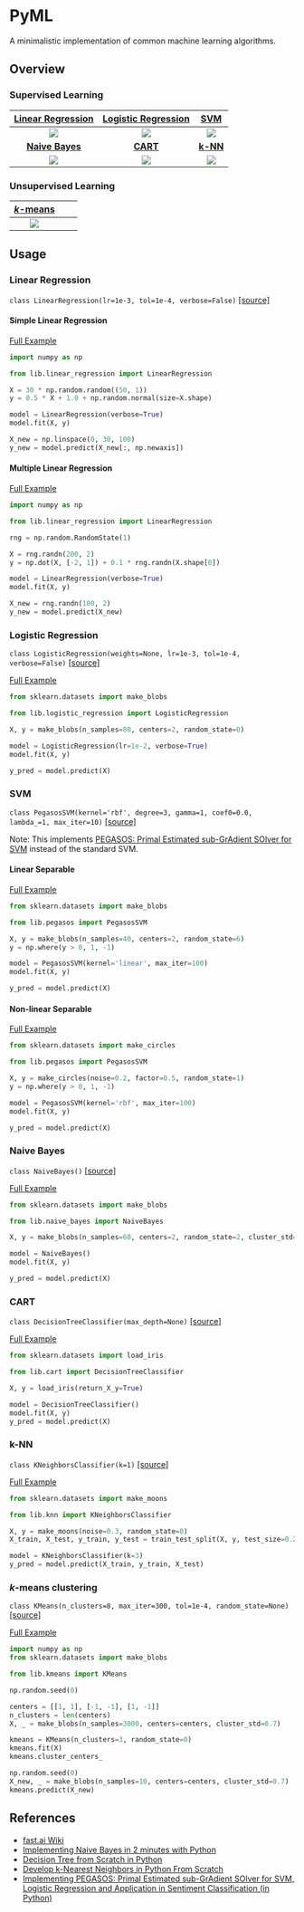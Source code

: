 # PyML

A minimalistic implementation of common machine learning algorithms.

## Overview

### Supervised Learning

[**Linear Regression**](#linear-regression) | [**Logistic Regression**](#logistic-regression) | [**SVM**](#svm)
:---: | :---: | :---:
![](images/linear_regression.png) | ![](images/logistic_regression.png) | ![](images/svm.png) 
[**Naive Bayes**](#naive-bayes) | [**CART**](#cart) | [**k-NN**](#k-NN)
 ![](images/naive_bayes.png) | ![](images/cart.png) | ![](images/knn.png) 

### Unsupervised Learning

[**_k_-means**](#k-means-clustering) | []() | []()
:---: | :---: | :---:
![](images/kmeans.png) | []() | []()

## Usage

### Linear Regression

`class LinearRegression(lr=1e-3, tol=1e-4, verbose=False)` [\[source\]](lib/linear_regression.py)

#### Simple Linear Regression

[Full Example](examples/linear_regression_simple.ipynb)

```python
import numpy as np

from lib.linear_regression import LinearRegression

X = 30 * np.random.random((50, 1))
y = 0.5 * X + 1.0 + np.random.normal(size=X.shape)

model = LinearRegression(verbose=True)
model.fit(X, y)

X_new = np.linspace(0, 30, 100)
y_new = model.predict(X_new[:, np.newaxis])
```

#### Multiple Linear Regression

[Full Example](examples/linear_regression_multiple.ipynb)

```python
import numpy as np

from lib.linear_regression import LinearRegression

rng = np.random.RandomState(1)

X = rng.randn(200, 2)
y = np.dot(X, [-2, 1]) + 0.1 * rng.randn(X.shape[0])

model = LinearRegression(verbose=True)
model.fit(X, y)

X_new = rng.randn(100, 2)
y_new = model.predict(X_new)
```

### Logistic Regression

`class LogisticRegression(weights=None, lr=1e-3, tol=1e-4, verbose=False)` [\[source\]](lib/logistic_regression.py)

[Full Example](examples/logistic_regression.ipynb)

```python
from sklearn.datasets import make_blobs

from lib.logistic_regression import LogisticRegression

X, y = make_blobs(n_samples=80, centers=2, random_state=0)

model = LogisticRegression(lr=1e-2, verbose=True)
model.fit(X, y)

y_pred = model.predict(X)
```

### SVM

`class PegasosSVM(kernel='rbf', degree=3, gamma=1, coef0=0.0, lambda_=1, max_iter=10)` [\[source\]](lib/pegasos.py)

Note: This implements [PEGASOS: Primal Estimated sub-GrAdient SOlver for SVM](https://ttic.uchicago.edu/~nati/Publications/PegasosMPB.pdf) instead of the standard SVM.

#### Linear Separable

[Full Example](examples/svm_linear.ipynb)

```python
from sklearn.datasets import make_blobs

from lib.pegasos import PegasosSVM

X, y = make_blobs(n_samples=40, centers=2, random_state=6)
y = np.where(y > 0, 1, -1)

model = PegasosSVM(kernel='linear', max_iter=100)
model.fit(X, y)

y_pred = model.predict(X)
```

#### Non-linear Separable

[Full Example](examples/svm_nonlinear.ipynb)

```python
from sklearn.datasets import make_circles

from lib.pegasos import PegasosSVM

X, y = make_circles(noise=0.2, factor=0.5, random_state=1)
y = np.where(y > 0, 1, -1)

model = PegasosSVM(kernel='rbf', max_iter=100)
model.fit(X, y)

y_pred = model.predict(X)
```

### Naive Bayes

`class NaiveBayes()` [\[source\]](lib/naive_bayes.py)

[Full Example](examples/naive_bayes.ipynb)

```python
from sklearn.datasets import make_blobs

from lib.naive_bayes import NaiveBayes

X, y = make_blobs(n_samples=60, centers=2, random_state=2, cluster_std=1.5)

model = NaiveBayes()
model.fit(X, y)

y_pred = model.predict(X)
```

### CART

`class DecisionTreeClassifier(max_depth=None)` [\[source\]](lib/cart.py)

[Full Example](examples/cart.ipynb)

```python
from sklearn.datasets import load_iris

from lib.cart import DecisionTreeClassifier

X, y = load_iris(return_X_y=True)

model = DecisionTreeClassifier()
model.fit(X, y)
y_pred = model.predict(X)
```

### k-NN

`class KNeighborsClassifier(k=1)` [\[source\]](lib/knn.py)

[Full Example](examples/knn.ipynb)

```python
from sklearn.datasets import make_moons

from lib.knn import KNeighborsClassifier

X, y = make_moons(noise=0.3, random_state=0)
X_train, X_test, y_train, y_test = train_test_split(X, y, test_size=0.2, random_state=0)

model = KNeighborsClassifier(k=3)
y_pred = model.predict(X_train, y_train, X_test)
```

### _k_-means clustering

`class KMeans(n_clusters=8, max_iter=300, tol=1e-4, random_state=None)` [\[source\]](lib/kmeans.py)

[Full Example](examples/kmeans.ipynb)

```python
import numpy as np
from sklearn.datasets import make_blobs

from lib.kmeans import KMeans

np.random.seed(0)

centers = [[1, 1], [-1, -1], [1, -1]]
n_clusters = len(centers)
X, _ = make_blobs(n_samples=3000, centers=centers, cluster_std=0.7)

kmeans = KMeans(n_clusters=3, random_state=0)
kmeans.fit(X)
kmeans.cluster_centers_

np.random.seed(0)
X_new, _ = make_blobs(n_samples=10, centers=centers, cluster_std=0.7)
kmeans.predict(X_new)
```

## References

- [fast.ai Wiki](http://wiki.fast.ai/index.php/Main_Page)
- [Implementing Naive Bayes in 2 minutes with Python](https://towardsdatascience.com/implementing-naive-bayes-in-2-minutes-with-python-3ecd788803fe)
- [Decision Tree from Scratch in Python](https://towardsdatascience.com/decision-tree-from-scratch-in-python-46e99dfea775)
- [Develop k-Nearest Neighbors in Python From Scratch](https://machinelearningmastery.com/tutorial-to-implement-k-nearest-neighbors-in-python-from-scratch/)
- [Implementing PEGASOS: Primal Estimated sub-GrAdient SOlver for SVM, Logistic Regression and Application in Sentiment Classification (in Python)](https://sandipanweb.wordpress.com/2018/04/29/implementing-pegasos-primal-estimated-sub-gradient-solver-for-svm-using-it-for-sentiment-classification-and-switching-to-logistic-regression-objective-by-changing-the-loss-function-in-python/)